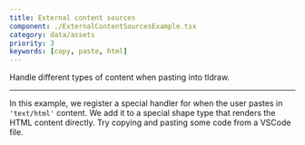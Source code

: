 ```yaml
---
title: External content sources
component: ./ExternalContentSourcesExample.tsx
category: data/assets
priority: 3
keywords: [copy, paste, html]
---
```


Handle different types of content when pasting into tldraw.

---

In this example, we register a special handler for when the user pastes in `'text/html'` content. We add it to a special shape type that renders the HTML content directly. Try copying and pasting some code from a VSCode file.
